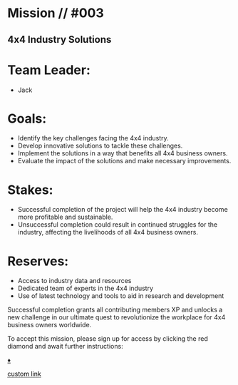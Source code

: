# Mission // #003
## 4x4 Industry Solutions

# Team Leader:
- Jack

# Goals:

- Identify the key challenges facing the 4x4 industry.
- Develop innovative solutions to tackle these challenges.
- Implement the solutions in a way that benefits all 4x4 business owners.
- Evaluate the impact of the solutions and make necessary improvements.

# Stakes:

- Successful completion of the project will help the 4x4 industry become more profitable and sustainable.
- Unsuccessful completion could result in continued struggles for the industry, affecting the livelihoods of all 4x4 business owners.

# Reserves:

- Access to industry data and resources
- Dedicated team of experts in the 4x4 industry
- Use of latest technology and tools to aid in research and development

Successful completion grants all contributing members XP and unlocks a new challenge in our ultimate quest to revolutionize the workplace for 4x4 business owners worldwide.

To accept this mission, please sign up for access by clicking the red diamond and await further instructions:  

[:diamonds:](https://blog.workmates.live/4x4s)

<a href="https://blog.workmates.live/4x4s" style="color: black; text-decoration: underline;text-decoration-style: dotted;">custom link</a>
